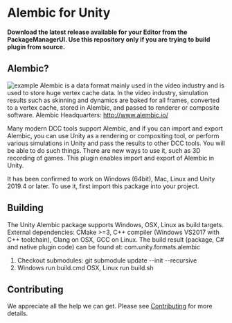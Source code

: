 # Alembic for Unity

**Download the latest release available for your Editor from the PackageManagerUI. Use this repository only if you are trying to build plugin from source.**

## Alembic?
![example](Screenshots/alembic_example.gif)
Alembic is a data format mainly used in the video industry and is used to store huge vertex cache data. In the video industry, simulation results such as skinning and dynamics are baked for all frames, converted to a vertex cache, stored in Alembic, and passed to renderer or composite software. Alembic Headquarters: http://www.alembic.io/

Many modern DCC tools support Alembic, and if you can import and export Alembic, you can use Unity as a rendering or compositing tool, or perform various simulations in Unity and pass the results to other DCC tools. You will be able to do such things. There are new ways to use it, such as 3D recording of games. This plugin enables import and export of Alembic in Unity.

It has been confirmed to work on Windows (64bit), Mac, Linux and Unity 2019.4 or later. To use it, first import this package into your project.
## Building 
The Unity Alembic package supports Windows, OSX, Linux as build targets.
External dependencies: CMake >=3, C++ compiler (Windows VS2017 with C++ toolchain),
Clang on OSX, GCC on Linux.
The build result (package, C# and native plugin code) can be found at: com.unity.formats.alembic

1) Checkout submodules: git submodule update --init --recursive
2) Windows run build.cmd
   OSX, Linux run build.sh

## Contributing
We appreciate all the help we can get. Please see [Contributing](Contributing.md) for more details.